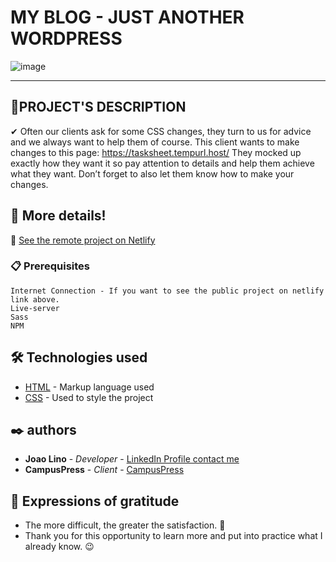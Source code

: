 # MY BLOG - JUST ANOTHER WORDPRESS
![image](https://user-images.githubusercontent.com/79695824/201293991-2ded15de-561c-471e-9804-d0a6efbfebe5.png)


---
## 🎯PROJECT'S DESCRIPTION 
✔ Often our clients ask for some CSS changes, they turn to us for advice and we
always want to help them of course. This client wants to make changes to this page: https://tasksheet.tempurl.host/
They mocked up exactly how they want it so pay attention to details and help them
achieve what they want. Don’t forget to also let them know how to make your changes.

## 🚀 More details!

📲 <a href="https://my-blog-challenge.netlify.app/" target="_blank">See the remote project on Netlify</a>


### 📋 Prerequisites

```
Internet Connection - If you want to see the public project on netlify link above.
Live-server
Sass
NPM
```
## 🛠️ Technologies used

- [HTML](https://www.w3schools.com/html/) - Markup language used
- [CSS](https://www.w3schools.com/css/) - Used to style the project

## ✒️ authors

- **Joao Lino** - _Developer_ - <a href="https://github.com/linusmanuel" target="_blank">LinkedIn Profile contact me</a>
- **CampusPress** - _Client_ - <a href="https://campuspress.com/" target="_blank">CampusPress</a>

## 🎁 Expressions of gratitude

- The more difficult, the greater the satisfaction. 🙌
- Thank you for this opportunity to learn more and put into practice what I already know. 😉
